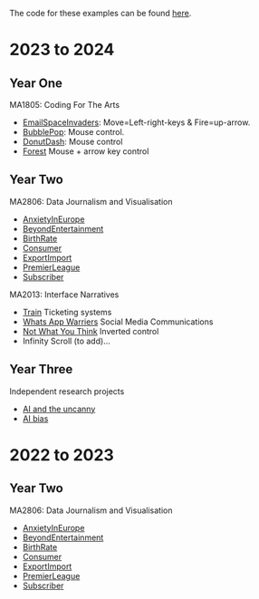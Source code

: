 The code for these examples can be found [here](https://github.com/anthillsocial/example-student-projects).

# 2023 to 2024 

## Year One

MA1805: Coding For The Arts                                            

- [EmailSpaceInvaders](2023-24/Y1-MA1805-2024-EmailSpaceInvaders): Move=Left-right-keys & Fire=up-arrow.                              
- [BubblePop](2023-24/Y1-MA1805-2024-BubblePop): Mouse control.                                               
- [DonutDash](2023-24/Y1-MA1805-2024-DonutDash): Mouse control
- [Forest](2023-24/Y1-MA1805-2024-Forrest) Mouse + arrow key control

## Year Two

MA2806: Data Journalism and Visualisation

- [AnxietyInEurope](2023-24/2022-23/Y2-MA2806-AnxietyInEurope)
- [BeyondEntertainment](2023-24/2022-23/Y2-MA2806-BeyondEntertainment)
- [BirthRate](2023-24/2022-23/Y2-MA2806-BirthRate)
- [Consumer](2023-24/2022-23/Y2-MA2806-Consumer)
- [ExportImport](2023-24/2022-23/Y2-MA2806-ExportImport)
- [PremierLeague](2023-24/2022-23/Y2-MA2806-PremierLeague)
- [Subscriber](2023-24/2022-23/Y2-MA2806-Subscriber)

MA2013: Interface Narratives

- [Train](2023-24/Y2-MA2013-2024-Train) Ticketing systems
- [Whats App Warriers](2023-24/Y2-MA2013-2024-WhatsAppWarriers) Social Media Communications
- [Not What You Think](2023-24/Y2-MA2013-2024-NotWhatYouThink) Inverted control 
- Infinity Scroll (to add)...

## Year Three
Independent research projects

- [AI and the uncanny](2023-24/Y3-MA3017-2024-Praxis-Uncanny-AI)
- [AI bias](2023-24/Y3-MA3801-2024-AdvancedDigital-AI-bias)

# 2022 to 2023 

## Year Two

MA2806: Data Journalism and Visualisation

- [AnxietyInEurope](2023-24/2022-23/Y2-MA2806-AnxietyInEurope)
- [BeyondEntertainment](2023-24/2022-23/Y2-MA2806-BeyondEntertainment)
- [BirthRate](2023-24/2022-23/Y2-MA2806-BirthRate)
- [Consumer](2023-24/2022-23/Y2-MA2806-Consumer)
- [ExportImport](2023-24/2022-23/Y2-MA2806-ExportImport)
- [PremierLeague](2023-24/2022-23/Y2-MA2806-PremierLeague)
- [Subscriber](2023-24/2022-23/Y2-MA2806-Subscriber)